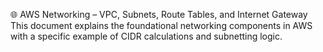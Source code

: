 🌐 AWS Networking – VPC, Subnets, Route Tables, and Internet Gateway
This document explains the foundational networking components in AWS with a specific example of CIDR calculations and subnetting logic.
